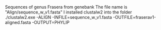 Sequences of genus Frasera from genebank
The file name is 
"Align/sequence_w_v1.fasta"
I installed clustalw2 into the folder
./clustalw2.exe -ALIGN -INFILE=sequence_w_v1.fasta -OUTFILE=fraserav1-aligned.fasta -OUTPUT=PHYLIP
